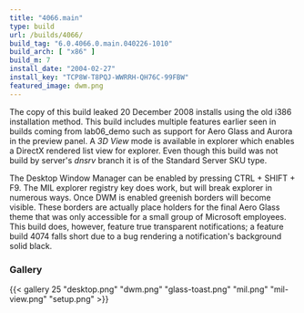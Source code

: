 ```yaml
---
title: "4066.main"
type: build
url: /builds/4066/
build_tag: "6.0.4066.0.main.040226-1010"
build_arch: [ "x86" ]
build_m: 7
install_date: "2004-02-27"
install_key: "TCP8W-T8PQJ-WWRRH-QH76C-99FBW"
featured_image: dwm.png
---
```


The copy of this build leaked 20 December 2008 installs using the old i386 installation method. This build includes multiple features earlier seen in builds coming from lab06_demo such as support for Aero Glass and Aurora in the preview panel. A _3D View_ mode is available in explorer which enables a DirectX rendered list view for explorer. Even though this build was not build by server's  _dnsrv_ branch it is of the Standard Server SKU type.

The Desktop Window Manager can be enabled by pressing CTRL + SHIFT + F9. The MIL explorer registry key does work, but will break explorer in numerous ways. Once DWM is enabled greenish borders will become visible. These borders are actually place holders for the final Aero Glass theme that was only accessible for a small group of Microsoft employees. This build does, however, feature true transparent notifications; a feature build 4074 falls short due to a bug rendering a notification's background solid black.

### Gallery

{{< gallery 25 "desktop.png" "dwm.png" "glass-toast.png" "mil.png" "mil-view.png" "setup.png" >}}
